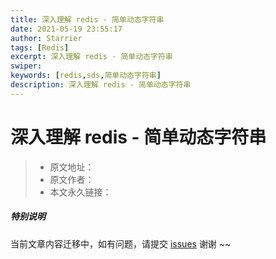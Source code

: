 ```yaml
---
title: 深入理解 redis - 简单动态字符串
date: 2021-05-19 23:55:17
author: Starrier
tags: [Redis]
excerpt: 深入理解 redis - 简单动态字符串
swiper:
keywords: [redis,sds,简单动态字符串]
description: 深入理解 redis - 简单动态字符串
---
```


# 深入理解 redis - 简单动态字符串

> * 原文地址：[]()
> * 原文作者：[]()
> * 本文永久链接：[]()

##### **特别说明**

当前文章内容迁移中，如有问题，请提交 [issues](https://github.com/Starrier/starrier.github.io/issues) 谢谢 ~~
